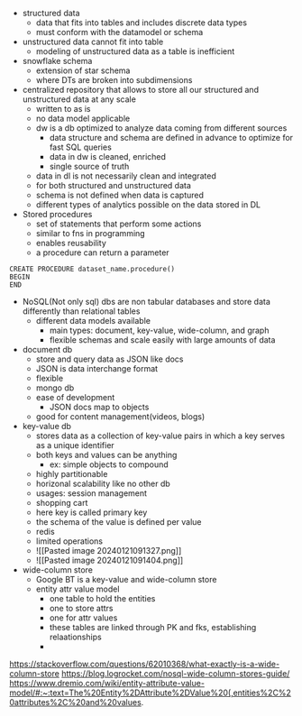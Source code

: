 - structured data
	- data that fits into tables and includes discrete data types
	- must conform with the datamodel or schema
- unstructured data cannot fit into table
	- modeling of unstructured data as a table is inefficient
- snowflake schema
	- extension of star schema
	- where DTs are broken into subdimensions
- centralized repository that allows to store all our structured and unstructured data at any scale
	- written to as is
	- no data model applicable
	- dw is a db optimized to analyze data coming from different sources
		- data structure and schema are defined in advance to optimize for fast SQL queries
		- data in dw is cleaned, enriched
		- single source of truth
	- data in dl is not necessarily clean and integrated
	- for both structured and unstructured data
	- schema is not defined when data is captured
	- different types of analytics possible on the data stored in DL
- Stored procedures
	- set of statements that perform some actions
	- similar to fns in programming
	- enables reusability
	- a procedure can return a parameter
```
CREATE PROCEDURE dataset_name.procedure()
BEGIN
END
```

- NoSQL(Not only sql) dbs are non tabular databases and store data differently than relational tables
	- different data models available
		- main types: document, key-value, wide-column, and graph
		- flexible schemas and scale easily with large amounts of data
- document db
	- store and query data as JSON like docs
	- JSON is data interchange format
	- flexible
	- mongo db
	- ease of development
		- JSON docs map to objects
	- good for content management(videos, blogs)
- key-value db
	- stores data as a collection of key-value pairs in which a key serves as a unique identifier
	- both keys and values can be anything
		- ex: simple objects to compound
	- highly partitionable
	- horizonal scalability like no other db
	- usages: session management
	- shopping cart
	- here key is called primary key
	- the schema of the value is defined per value
	- redis
	- limited operations
	- ![[Pasted image 20240121091327.png]]
	- ![[Pasted image 20240121091404.png]]
- wide-column store
	- Google BT is a key-value and wide-column store
	- entity attr value model
		- one table to hold the entities
		- one to store attrs
		- one for attr values
		- these tables are linked through PK and fks, establishing relaationships
		- 
https://stackoverflow.com/questions/62010368/what-exactly-is-a-wide-column-store
https://blog.logrocket.com/nosql-wide-column-stores-guide/
https://www.dremio.com/wiki/entity-attribute-value-model/#:~:text=The%20Entity%2DAttribute%2DValue%20(,entities%2C%20attributes%2C%20and%20values.